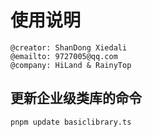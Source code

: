 # 使用说明

```shell
@creator: ShanDong Xiedali
@emailto: 9727005@qq.com
@company: HiLand & RainyTop
```

## 更新企业级类库的命令

```shell
pnpm update basiclibrary.ts
```
